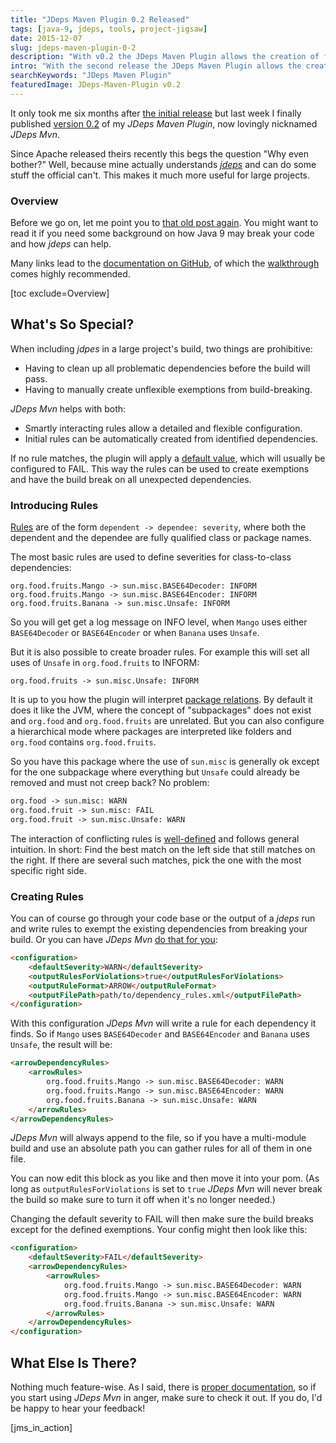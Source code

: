 ```yaml
---
title: "JDeps Maven Plugin 0.2 Released"
tags: [java-9, jdeps, tools, project-jigsaw]
date: 2015-12-07
slug: jdeps-maven-plugin-0-2
description: "With v0.2 the JDeps Maven Plugin allows the creation of flexible exceptions from build-breaking for a self-paced preparation for Java 9 and Project Jigsaw."
intro: "With the second release the JDeps Maven Plugin allows the creation of flexible exemptions from build-breaking. This enables a self-paced migration away from dependencies of JDK-internal APIs that will be unavailable in Java 9."
searchKeywords: "JDeps Maven Plugin"
featuredImage: JDeps-Maven-Plugin v0.2
---
```


<contentimage slug="JDeps-Maven-Plugin-v0"></contentimage>

It only took me six months after [the initial release](jdeps-maven-plugin-0-1) but last week I finally published [version 0.2](https://github.com/CodeFX-org/JDeps-Maven-Plugin/releases/tag/v0.2) of my *JDeps Maven Plugin*, now lovingly nicknamed *JDeps Mvn*.

Since Apache released theirs recently this begs the question "Why even bother?" Well, because mine actually understands [*jdeps*](https://docs.oracle.com/javase/8/docs/technotes/tools/unix/jdeps.html) and can do some stuff the official can't.
This makes it much more useful for large projects.

### Overview

Before we go on, let me point you to [that old post again](jdeps-maven-plugin-0-1).
You might want to read it if you need some background on how Java 9 may break your code and how *jdeps* can help.

Many links lead to the [documentation on GitHub](https://github.com/CodeFX-org/JDeps-Maven-Plugin/wiki), of which the [walkthrough](https://github.com/CodeFX-org/JDeps-Maven-Plugin/wiki/Walkthrough) comes highly recommended.

[toc exclude=Overview]

## What's So Special?

When including *jdpes* in a large project's build, two things are prohibitive:

-   Having to clean up all problematic dependencies before the build will pass.
-   Having to manually create unflexible exemptions from build-breaking.

*JDeps Mvn* helps with both:

-   Smartly interacting rules allow a detailed and flexible configuration.
-   Initial rules can be automatically created from identified dependencies.

If no rule matches, the plugin will apply a [default value](https://github.com/CodeFX-org/JDeps-Maven-Plugin/wiki/Configuration#default-severity), which will usually be configured to FAIL.
This way the rules can be used to create exemptions and have the build break on all unexpected dependencies.

### Introducing Rules

[Rules](https://github.com/CodeFX-org/JDeps-Maven-Plugin/wiki/Concepts#rules) are of the form `dependent -> dependee: severity`, where both the dependent and the dependee are fully qualified class or package names.

The most basic rules are used to define severities for class-to-class dependencies:

```shell
org.food.fruits.Mango -> sun.misc.BASE64Decoder: INFORM
org.food.fruits.Mango -> sun.misc.BASE64Encoder: INFORM
org.food.fruits.Banana -> sun.misc.Unsafe: INFORM
```

So you will get get a log message on INFO level, when `Mango` uses either `BASE64Decoder` or `BASE64Encoder` or when `Banana` uses `Unsafe`.

But it is also possible to create broader rules.
For example this will set all uses of `Unsafe` in `org.food.fruits` to INFORM:

```shell
org.food.fruits -> sun.misc.Unsafe: INFORM
```

It is up to you how the plugin will interpret [package relations](https://github.com/CodeFX-org/JDeps-Maven-Plugin/wiki/Configuration#package-inclusion).
By default it does it like the JVM, where the concept of "subpackages" does not exist and `org.food` and `org.food.fruits` are unrelated.
But you can also configure a hierarchical mode where packages are interpreted like folders and `org.food` contains `org.food.fruits`.

So you have this package where the use of `sun.misc` is generally ok except for the one subpackage where everything but `Unsafe` could already be removed and must not creep back?
No problem:

```xml
org.food -> sun.misc: WARN
org.food.fruit -> sun.misc: FAIL
org.food.fruit -> sun.misc.Unsafe: WARN
```

The interaction of conflicting rules is [well-defined](https://github.com/CodeFX-org/JDeps-Maven-Plugin/wiki/Concepts#resolution) and follows general intuition.
In short: Find the best match on the left side that still matches on the right.
If there are several such matches, pick the one with the most specific right side.

### Creating Rules

You can of course go through your code base or the output of a *jdeps* run and write rules to exempt the existing dependencies from breaking your build.
Or you can have *JDeps Mvn* [do that for you](https://github.com/CodeFX-org/JDeps-Maven-Plugin/wiki/Walkthrough#godlike-clap):

```html
<configuration>
	<defaultSeverity>WARN</defaultSeverity>
	<outputRulesForViolations>true</outputRulesForViolations>
	<outputRuleFormat>ARROW</outputRuleFormat>
	<outputFilePath>path/to/dependency_rules.xml</outputFilePath>
</configuration>
```

With this configuration *JDeps Mvn* will write a rule for each dependency it finds.
So if `Mango` uses `BASE64Decoder` and `BASE64Encoder` and `Banana` uses `Unsafe`, the result will be:

```html
<arrowDependencyRules>
	<arrowRules>
		org.food.fruits.Mango -> sun.misc.BASE64Decoder: WARN
		org.food.fruits.Mango -> sun.misc.BASE64Encoder: WARN
		org.food.fruits.Banana -> sun.misc.Unsafe: WARN
	</arrowRules>
</arrowDependencyRules>
```

*JDeps Mvn* will always append to the file, so if you have a multi-module build and use an absolute path you can gather rules for all of them in one file.

You can now edit this block as you like and then move it into your pom.
(As long as `outputRulesForViolations` is set to `true` *JDeps Mvn* will never break the build so make sure to turn it off when it's no longer needed.)

Changing the default severity to FAIL will then make sure the build breaks except for the defined exemptions.
Your config might then look like this:

```html
<configuration>
	<defaultSeverity>FAIL</defaultSeverity>
	<arrowDependencyRules>
		<arrowRules>
			org.food.fruits.Mango -> sun.misc.BASE64Decoder: WARN
			org.food.fruits.Mango -> sun.misc.BASE64Encoder: WARN
			org.food.fruits.Banana -> sun.misc.Unsafe: WARN
		</arrowRules>
	</arrowDependencyRules>
</configuration>
```

## What Else Is There?

Nothing much feature-wise.
As I said, there is [proper documentation](https://github.com/CodeFX-org/JDeps-Maven-Plugin/wiki), so if you start using *JDeps Mvn* in anger, make sure to check it out.
If you do, I'd be happy to hear your feedback!

[jms_in\_action]
